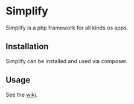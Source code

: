# Simplify

Simplify is a php framework for all kinds os apps.

## Installation

Simplify can be installed and used via composer.

## Usage

See the [wiki](https://github.com/rutkoski/simplify/wiki).

